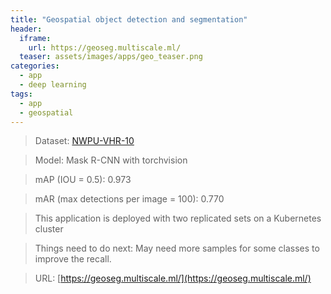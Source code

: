 ```yaml
---
title: "Geospatial object detection and segmentation"
header:
  iframe:
    url: https://geoseg.multiscale.ml/
  teaser: assets/images/apps/geo_teaser.png
categories:
  - app
  - deep learning
tags:
  - app
  - geospatial
---
```


> Dataset: [NWPU-VHR-10](https://drive.google.com/file/d/1X2aE3uDRckIqjXlUUuDNmYzXJohlh3RJ/view?usp=sharing)

> Model: Mask R-CNN with torchvision

> mAP (IOU = 0.5): 0.973

> mAR (max detections per image = 100): 0.770

> This application is deployed with two replicated sets on a Kubernetes cluster

> Things need to do next: May need more samples for some classes to improve the recall.

> URL: [https://geoseg.multiscale.ml/](https://geoseg.multiscale.ml/)

